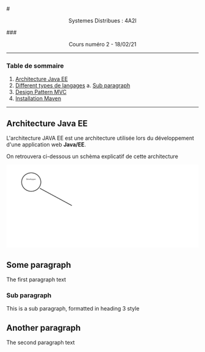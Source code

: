 #<center>Systemes Distribues : 4A2I</center>

###<center>Cours numéro 2 - 18/02/21</center>

------------------------

### Table de sommaire 
1. [Architecture Java EE](#AJEE)
2. [Different types de langages](#langages)
    a. [Sub paragraph](#subparagraph1)
3. [Design Pattern MVC](#MVC)
4. [Installation Maven](#Maven)

------------------------

## Architecture Java EE <a name="AJEE"></a>
L'architecture JAVA EE est une architecture utilisée lors du développement d'une application web **Java/EE**.

On retrouvera ci-dessous un schèma explicatif de cette architecture

![TEST](https://github.com/Paul-Edgar/Systemes_Distribues_4A2I/blob/main/images/test.png)

## Some paragraph <a name="langages"></a>
The first paragraph text

### Sub paragraph <a name="MVC"></a>
This is a sub paragraph, formatted in heading 3 style

## Another paragraph <a name="Maven"></a>
The second paragraph text





